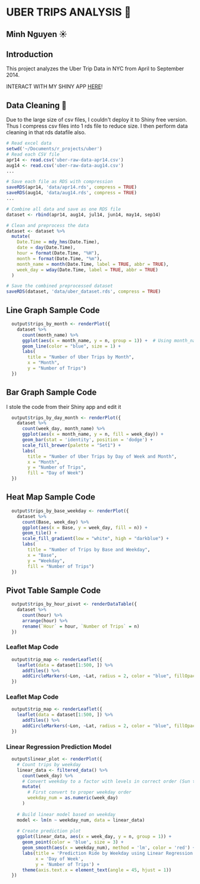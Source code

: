 # UBER TRIPS ANALYSIS 🚗

## Minh Nguyen ☀️

## Introduction
This project analyzes the Uber Trip Data in NYC from April to September 2014.

INTERACT WITH MY SHINY APP [HERE](https://minhnguyen22.shinyapps.io/uber_analysis/)!

## Data Cleaning 🧹
Due to the large size of csv files, I couldn't deploy it to Shiny free version. Thus I compress csv files into 1 rds file to reduce size. I then perform data cleaning in that rds datafile also.
```r
# Read excel data
setwd('~/Documents/r_projects/uber')
# Read each CSV file
apr14 <- read.csv('uber-raw-data-apr14.csv')
aug14 <- read.csv('uber-raw-data-aug14.csv')
...

# Save each file as RDS with compression
saveRDS(apr14, 'data/apr14.rds', compress = TRUE)
saveRDS(aug14, 'data/aug14.rds', compress = TRUE)
...

# Combine all data and save as one RDS file
dataset <- rbind(apr14, aug14, jul14, jun14, may14, sep14)

# Clean and preprocess the data
dataset <- dataset %>%
  mutate(
    Date.Time = mdy_hms(Date.Time),
    date = day(Date.Time),
    hour = format(Date.Time, "%H"),
    month = format(Date.Time, "%m"),
    month_name = month(Date.Time, label = TRUE, abbr = TRUE),
    week_day = wday(Date.Time, label = TRUE, abbr = TRUE)
  )

# Save the combined preprocessed dataset
saveRDS(dataset, 'data/uber_dataset.rds', compress = TRUE)
```

## Line Graph Sample Code
```r
  output$trips_by_month <- renderPlot({
    dataset %>%
      count(month_name) %>%
      ggplot(aes(x = month_name, y = n, group = 1)) +  # Using month_name instead of month
      geom_line(color = "blue", size = 1) +
      labs(
        title = "Number of Uber Trips by Month",
        x = "Month",
        y = "Number of Trips")     
  })
```
## Bar Graph Sample Code
I stole the code from their Shiny app and edit it
```r
  output$trips_by_day_month <- renderPlot({
    dataset %>%
      count(week_day, month_name) %>%
      ggplot(aes(x = month_name, y = n, fill = week_day)) +
      geom_bar(stat = 'identity', position = 'dodge') +
      scale_fill_brewer(palette = "Set1") +
      labs(
        title = "Number of Uber Trips by Day of Week and Month",
        x = "Month",
        y = "Number of Trips",
        fill = "Day of Week")
  })
```
## Heat Map Sample Code
```r
  output$trips_by_base_weekday <- renderPlot({
    dataset %>%
      count(Base, week_day) %>%
      ggplot(aes(x = Base, y = week_day, fill = n)) +
      geom_tile() +
      scale_fill_gradient(low = "white", high = "darkblue") +
      labs(
        title = "Number of Trips by Base and Weekday",
        x = "Base",
        y = "Weekday",
        fill = "Number of Trips")
  })
```
## Pivot Table Sample Code
```r
  output$trips_by_hour_pivot <- renderDataTable({
    dataset %>%
      count(hour) %>%
      arrange(hour) %>%
      rename(`Hour` = hour, `Number of Trips` = n)
  })
```
### Leaflet Map Code
```r
  output$trip_map <- renderLeaflet({
    leaflet(data = dataset[1:500, ]) %>%
      addTiles() %>%
      addCircleMarkers(~Lon, ~Lat, radius = 2, color = "blue", fillOpacity = 0.5)
  })
```
### Leaflet Map Code
```r
  output$trip_map <- renderLeaflet({
    leaflet(data = dataset[1:500, ]) %>%
      addTiles() %>%
      addCircleMarkers(~Lon, ~Lat, radius = 2, color = "blue", fillOpacity = 0.5)
  })
```
### Linear Regression Prediction Model
```r
  output$linear_plot <- renderPlot({
    # Count trips by weekday
    linear_data <- filtered_data() %>% 
      count(week_day) %>%
      # Convert weekday to a factor with levels in correct order (Sun to Sat)
      mutate(
        # First convert to proper weekday order
        weekday_num = as.numeric(week_day)
      )
    
    # Build linear model based on weekday
    model <- lm(n ~ weekday_num, data = linear_data)
    
    # Create prediction plot
    ggplot(linear_data, aes(x = week_day, y = n, group = 1)) +
      geom_point(color = 'blue', size = 3) + 
      geom_smooth(aes(x = weekday_num), method = 'lm', color = 'red') + 
      labs(title = 'Prediction Ride by Weekday using Linear Regression', 
           x = 'Day of Week', 
           y = 'Number of Trips') +
      theme(axis.text.x = element_text(angle = 45, hjust = 1))
  })
```
